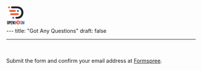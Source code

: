 <img src="https://raw.githubusercontent.com/DOSM-GitHub/opendosm/master/exampleSite/static/images/favicon.png" alt="screenshot" width="10%">
<br>
---
title: "Got Any Questions"
draft: false

---

<br><br>
Submit the form and confirm your email address at [Formspree](https://formspree.io/f/mvolryaa).

